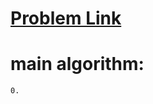 # <a href='https://www.hackerrank.com/contests/projecteuler/challenges/euler017/problem'> Problem Link </a>
# main algorithm: 
    0. 